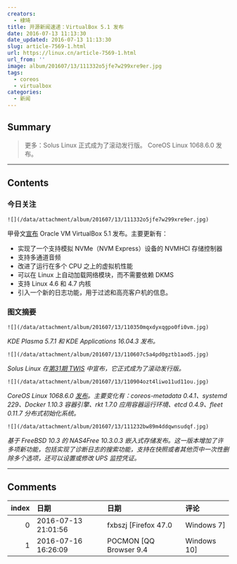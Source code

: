 ```yaml
---
creators:
  - 棣琦
title: 开源新闻速递：VirtualBox 5.1 发布
date: 2016-07-13 11:13:30
date_updated: 2016-07-13 11:13:30
slug: article-7569-1.html
url: https://linux.cn/article-7569-1.html
url_from: ''
image: album/201607/13/111332o5jfe7w299xre9er.jpg
tags:
  - coreos
  - virtualbox
categories:
  - 新闻
---
```


## Summary

> 更多：Solus Linux 正式成为了滚动发行版。
> CoreOS Linux 1068.6.0 发布。

***

<!-- more -->

## Contents

### 今日关注

`![](/data/attachment/album/201607/13/111332o5jfe7w299xre9er.jpg)`

甲骨文[宣布](https://blogs.oracle.com/virtualization/entry/oracle_vm_virtualbox_5_14) Oracle VM VirtualBox 5.1 发布。主要更新有：

* 实现了一个支持模拟 NVMe（NVM Express）设备的 NVMHCI 存储控制器
* 支持多通道音频
* 改进了运行在多个 CPU 之上的虚拟机性能
* 可以在 Linux 上自动加载网络模块，而不需要依赖 DKMS
* 支持 Linux 4.6 和 4.7 内核
* 引入一个新的日志功能，用于过滤和高亮客户机的信息。

### 图文摘要

`![](/data/attachment/album/201607/13/110350mqxdyxqgpo0fi0vm.jpg)`

*KDE Plasma 5.7.1 和 KDE Applications 16.04.3 发布。*

`![](/data/attachment/album/201607/13/110607c5a4pd0gztb1aod5.jpg)`

*Solus Linux 在[第31期 TWIS](https://solus-project.com/2016/07/10/this-week-in-solus-install-31/) 中宣布，它正式成为了滚动发行版。*

`![](/data/attachment/album/201607/13/110904ozt4liwo11ud11ou.jpg)`

*CoreOS Linux 1068.6.0 [发布](https://coreos.com/releases/#1068.6.0)。主要变化有：coreos-metadata 0.4.1、systemd 229、Docker 1.10.3 容器引擎、rkt 1.7.0 应用容器运行环境、etcd 0.4.9、fleet 0.11.7 分布式初始化系统。*

`![](/data/attachment/album/201607/13/111232bw89m4ddqwnsudqf.jpg)`

*基于 FreeBSD 10.3 的 NAS4Free 10.3.0.3 嵌入式存储发布。这一版本增加了许多项新功能，包括实现了诊断日志的搜索功能，支持在快照或者其他页中一次性删除多个选项，还可以设置或修改 UPS 监控凭证。*

***

## Comments

|   index | 日期                | 日期                               | 评论                                    |
|--------:|:--------------------|:-----------------------------------|:----------------------------------------|
|       0 | 2016-07-13 21:01:56 | fxbszj [Firefox 47.0|Windows 7]    | 昨天刚下的5.0.24                        |
|       1 | 2016-07-16 16:26:09 | POCMON [QQ Browser 9.4|Windows 10] | 确定，vbox检查更新，没有新版本提示呀~~~ |
